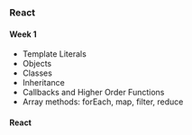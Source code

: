 ### React

#### Week 1

  * Template Literals
  * Objects
  * Classes
  * Inheritance
  * Callbacks and Higher Order Functions
  * Array methods: forEach, map, filter, reduce

#### React

  